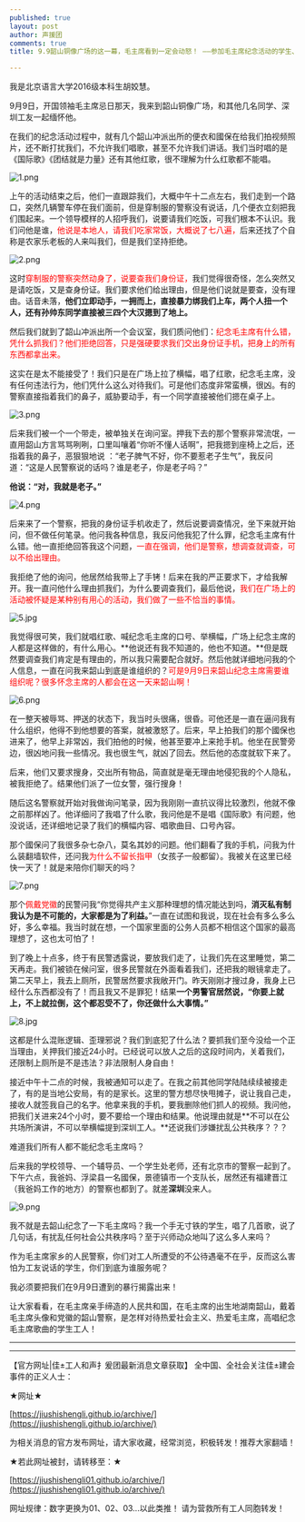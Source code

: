 ```yaml
---
published: true
layout: post
author: 声援团
comments: true
title: 9.9韶山铜像广场的这一幕，毛主席看到一定会动怒！ ——参加毛主席纪念活动的学生、工人被韶山警方扣押全过程

---     
```


我是北京语言大学2016级本科生胡姣慧。

9月9日，开国领袖毛主席忌日那天，我来到韶山铜像广场，和其他几名同学、深圳工友一起缅怀他。

在我们的纪念活动过程中，就有几个韶山冲派出所的便衣和國保在给我们拍视频照片，还不断打扰我们，不允许我们唱歌，甚至不允许我们讲话。我们当时唱的是《国际歌》《团结就是力量》还有其他红歌，很不理解为什么红歌都不能唱。

![1.png](https://i.loli.net/2018/09/11/5b979e03d0ce0.png)

上午的活动结束之后，他们一直跟踪我们，大概中午十二点左右，我们走到一个路口，突然几辆警车停在我们面前，但是穿制服的警察没有说话，几个便衣立刻把我们围起来。一个领导模样的人招呼我们，说要请我们吃饭，可我们根本不认识。我们问他是谁，<font color= 'red'>他说是本地人，请我们吃家常饭，大概说了七八遍，</font>后来还找了个自称是农家乐老板的人来叫我们，但是我们坚持拒绝。

![2.png](https://i.loli.net/2018/09/11/5b979dfff2264.png)
 
这时<font color= 'red'>穿制服的警察突然动身了，说要查我们身份证，</font>我们觉得很奇怪，怎么突然又是请吃饭，又是查身份证。我们要求他们给出理由，但是他们说就是要查，没有理由。话音未落，**他们立即动手，一拥而上，直接暴力绑我们上车，两个人扭一个人，还有孙帅东同学直接被三四个大汉摁到了地上。**

然后我们就到了韶山冲派出所一个会议室，我们质问他们：<font color= 'red'>纪念毛主席有什么错，凭什么抓我们？他们拒绝回答，只是强硬要求我们交出身份证手机，把身上的所有东西都拿出来。</font>

这实在是太不能接受了！我们只是在广场上拉了横幅，唱了红歌，纪念毛主席，没有任何违法行为，他们凭什么这么对待我们。可是他们态度非常蛮横，很凶。有的警察直接指着我们的鼻子，威胁要动手，有一个同学直接被他们摁在桌子上。

![3.png](https://i.loli.net/2018/09/11/5b979dffef341.png)

后来我们被一个一个带走，被单独关在询问室。押我下去的那个警察非常流氓，一直用韶山方言骂骂咧咧，口里叫嚷着“你听不懂人话啊”，把我摁到座椅上之后，还指着我的鼻子，恶狠狠地说 ：“老子脾气不好，你不要惹老子生气”，我反问道：“这是人民警察说的话吗？谁是老子，你是老子吗？”

**他说：“对，我就是老子。”**

![4.png](https://i.loli.net/2018/09/11/5b979e016eaa1.png)

后来来了一个警察，把我的身份证手机收走了，然后说要调查情况，坐下来就开始问，但不做任何笔录。他问我各种信息，我反问他我犯了什么罪，纪念毛主席有什么错。他一直拒绝回答我这个问题，<font color= 'red'>一直在强调，他们是警察，想调查就调查，可以不给出理由。</font>

我拒绝了他的询问，他居然给我带上了手铐！后来在我的严正要求下，才给我解开。我一直问他什么理由抓我们，为什么要调查我们，最后他说，<font color= 'red'>我们在广场上的活动被怀疑是某种别有用心的活动，我们做了一些不恰当的事情。</font>

![5.jpg](https://i.loli.net/2018/09/11/5b979df94c7bf.jpg)

我觉得很可笑，我们就唱红歌、喊纪念毛主席的口号、举横幅，广场上纪念主席的人都是这样做的，有什么用心。**他说还有我不知道的，他也不知道。**但是既然要调查我们肯定是有理由的，所以我只需要配合就好。然后他就详细地问我的个人信息，一直在问我来韶山到底是谁组织的？<font color= 'red'>可是9月9日来韶山纪念主席需要谁组织呢？很多怀念主席的人都会在这一天来韶山啊！</font>
 
![6.png](https://i.loli.net/2018/09/11/5b979e0042375.png) 
 
在一整天被辱骂、押送的状态下，我当时头很痛，很昏。可他还是一直在逼问我有什么组织，他得不到他想要的答案，就被激怒了。后来，早上拍我们的那个國保也进来了，他早上非常凶，我们拍他的时候，他甚至要冲上来抢手机。他坐在民警旁边，很凶地问我一些情况。我也很生气，就凶了回去。然后他的态度就软下来了。

后来，他们又要求搜身，交出所有物品，简直就是毫无理由地侵犯我的个人隐私，被我拒绝了。结果他们派了一位女警，强行搜身！

随后这名警察就开始对我做询问笔录，因为我刚刚一直抗议得比较激烈，他就不像之前那样凶了。他详细问了我唱了什么歌，我问他是不是唱《国际歌》有问题，他没说话，还详细地记录了我们的横幅内容、唱歌曲目、口号內容。

那个國保问了我很多杂七杂八，莫名其妙的问题。他们翻看了我的手机，问我为什么装翻墙软件，还问我<font color= 'red'>为什么不留长指甲</font>（女孩子一般都留）。我被关在这里已经快一天了！就是来陪你们聊天的吗？

![7.png](https://i.loli.net/2018/09/11/5b979e0128439.png)

那个<font color= 'red'>佩戴党徽</font>的民警问我“你觉得共产主义那种理想的情况能达到吗，**消灭私有制我认为是不可能的，大家都是为了利益。**”一直在试图和我说，现在社会有多么多么好，多么幸福。我当时就在想，一个国家里面的公务人员都不相信这个国家的最高理想了，这也太可怕了！

到了晚上十点多，终于有民警透露说，要放我们走了，让我们先在这里睡觉，第二天再走。我们被锁在候问室，很多民警就在外面看着我们，还把我的眼镜拿走了。第二天早上，我去上厕所，民警居然要求我敞开门。昨天刚刚才搜过身，我身上已经什么东西都没有了！而且我又不是罪犯！结果**一个男警官居然说，“你要上就上，不上就拉倒，这个都忍受不了，你还做什么大事情。”**

![8.jpg](https://i.loli.net/2018/09/11/5b979dfb3096a.jpg)

这都是什么混账逻辑、歪理邪说？我们到底犯了什么法？要抓我们至今没给一个正当理由，关押我们接近24小时。已经说可以放人之后的这段时间内，关着我们，还限制上厕所是不是违法？非法限制人身自由！

接近中午十二点的时候，我被通知可以走了。在我之前其他同学陆陆续续被接走了，有的是当地公安局，有的是家长。这里的警方想尽快甩摊子，说让我自己走，接收人就签我自己的名字。他拿来我的手机，要我删除他们抓人的视频。我问他，把我们关进来24个小时，要不要给一个理由和结果。他说理由就是**不可以在公共场所演讲，不可以举横幅提到深圳工人。**还说我们涉嫌扰乱公共秩序？？？

难道我们所有人都不能纪念毛主席吗？

后来我的学校领导、一个辅导员、一个学生处老师，还有北京市的警察一起到了。下午六点，我爸妈、浮梁县一名國保，景德镇市一个支队长，居然还有福建晋江（我爸妈工作的地方）的警察也都到了。就差**深圳**没来人。

![9.png](https://i.loli.net/2018/09/11/5b979e02c90a4.png)

我不就是去韶山纪念了一下毛主席吗？我一个手无寸铁的学生，唱了几首歌，说了几句话，有扰乱任何社会公共秩序吗？至于兴师动众地叫了这么多人来吗？

作为毛主席家乡的人民警察，你们对工人所遭受的不公待遇毫不在乎，反而这么害怕为工友说话的学生，你们到底为谁服务呢？

我必须要把我们在9月9日遭到的暴行揭露出来！

让大家看看，在毛主席亲手缔造的人民共和国，在毛主席的出生地湖南韶山，戴着毛主席头像和党徽的韶山警察，是怎样对待热爱社会主义、热爱毛主席，高唱纪念毛主席歌曲的学生工人！

---

---

【官方网址|佳±工人和声扌爰团最新消息文章获取】
全中国、全社会关注佳±建会事件的正义人士：

★网址★

[https://jiushishengli.github.io/archive/](https://jiushishengli.github.io/archive/)

为相关消息的官方发布网址，请大家收藏，经常浏览，积极转发！推荐大家翻墙！

★若此网址被封，请转移至：★

[https://jiushishengli01.github.io/archive/](https://jiushishengli01.github.io/archive/)

网址规律：数字更换为01、02、03...以此类推！
请为营救所有工人同胞转发！

